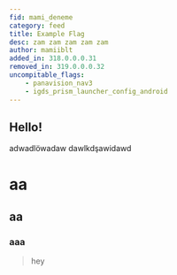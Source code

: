 ```yaml
---
fid: mami_deneme
category: feed
title: Example Flag
desc: zam zam zam zam zam
author: mamiiblt
added_in: 318.0.0.0.31
removed_in: 319.0.0.0.32
uncompitable_flags: 
    - panavision_nav3
    - igds_prism_launcher_config_android
---
```


## Hello!

adwadlöwadaw
dawlkdşawidawd
# aa
## aa
### aaa

> hey